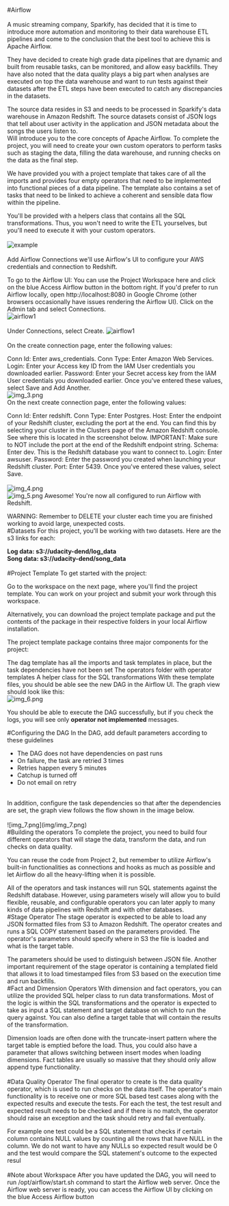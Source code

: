 #Airflow
<br>
<br>
A music streaming company, Sparkify, has decided that it is time to introduce more automation and monitoring to their data warehouse ETL pipelines and come to the conclusion that the best tool to achieve this is Apache Airflow.

They have decided to  create high grade 
data pipelines that are dynamic and built from reusable tasks, can be monitored, 
and allow easy backfills. They have also noted that the data quality 
plays a big part when analyses are executed on top the data warehouse and want to run tests against their datasets after the ETL steps have been executed to catch any discrepancies in the datasets.

The source data resides in S3 and needs to be processed in Sparkify's data warehouse in 
Amazon Redshift. The source datasets consist of JSON logs that tell about user 
activity in the application and JSON metadata about the songs the users listen to.
<br>
Will introduce you to the core concepts of Apache Airflow. To complete the
project, you will need to create your own custom operators to 
perform tasks such as staging the data, filling the data warehouse,
and running checks on the data as the final step.

We have provided you with a project template that takes care of all the imports and
provides four empty operators that need to be implemented into functional pieces of a
data pipeline. The template also contains a set of tasks that need to be linked to
achieve a coherent and sensible data flow within the pipeline.

You'll be provided with a helpers class that contains all the SQL transformations. 
Thus, you won't need to write the ETL yourselves, but you'll need to execute it with your
custom operators.
<br>
<br>
![example](img/img.png)
<br>
<br>
Add Airflow Connections
we'll use Airflow's UI to configure your AWS credentials and connection to Redshift.

To go to the Airflow UI:
You can use the Project Workspace here and click on the blue Access Airflow
button in the bottom right.
If you'd prefer to run Airflow locally, open http://localhost:8080 in Google
Chrome (other browsers occasionally have issues rendering the Airflow UI).
Click on the Admin tab and select Connections.
<br>
![airflow1](img/img_1.png)
<br>
<br>
Under Connections, select Create.
![airflow1](img/img_2.png)
<br>
<br>
On the create connection page, enter the following values:

Conn Id: Enter aws_credentials.
Conn Type: Enter Amazon Web Services.
Login: Enter your Access key ID from the IAM User credentials you downloaded earlier.
Password: Enter your Secret access key from the IAM User credentials you downloaded earlier.
Once you've entered these values, select Save and Add Another.
<br>
![img_3.png](img/img_3.png)
<br>
On the next create connection page, enter the following values:

Conn Id: Enter redshift.
Conn Type: Enter Postgres.
Host: Enter the endpoint of your Redshift cluster, excluding the port at the end. You can find this by selecting your cluster in the Clusters page of the Amazon Redshift console. See where this is located in the screenshot below. IMPORTANT: Make sure to NOT include the port at the end of the Redshift endpoint string.
Schema: Enter dev. This is the Redshift database you want to connect to.
Login: Enter awsuser.
Password: Enter the password you created when launching your Redshift cluster.
Port: Enter 5439.
Once you've entered these values, select Save.
<br>
<br>
![img_4.png](img/img_4.png)
<br>
![img_5.png](img/img_5.png)
Awesome! You're now all configured to run Airflow with Redshift.

WARNING: Remember to DELETE your cluster each time you are finished working to avoid large, unexpected costs.
<br>
#Datasets
For this project, you'll be working with two datasets. Here are the s3 links for each:

**Log data: s3://udacity-dend/log_data <br>
Song data: s3://udacity-dend/song_data**
<br>
<br>
#Project Template
To get started with the project:

Go to the workspace on the next page, where you'll find the project template. 
You can work on your project and submit your work through this workspace.

Alternatively, you can download the 
project template package and put the contents of the package in their respective folders in your local Airflow installation.

The project template package contains three major components for the project:

The dag template has all the imports and task templates in place, but the task dependencies have not been set
The operators folder with operator templates
A helper class for the SQL transformations
With these template files, you should be able see the new DAG in the Airflow UI. 
The graph view should look like this:
<br>
![img_6.png](img/img_6.png)

You should be able to execute the DAG successfully, 
but if you check the logs, you will see only **operator not implemented** messages.

#Configuring the DAG
In the DAG, add default parameters according to these guidelines

- The DAG does not have dependencies on past runs
- On failure, the task are retried 3 times 
- Retries happen every 5 minutes 
- Catchup is turned off 
- Do not email on retry 
<br>
In addition, configure the task dependencies so that after the dependencies are set, 
the graph view follows the flow shown in the image below.
<br>
<br>
![img_7.png](img/img_7.png)
<br>
#Building the operators
To complete the project, you need to build four different operators that will stage the data, transform the data, and run checks on data quality.

You can reuse the code from Project 2, but remember to utilize Airflow's built-in functionalities as connections and hooks as much as possible and let Airflow do all the heavy-lifting when it is possible.

All of the operators and task instances will run SQL statements against the Redshift database. However, using parameters wisely will allow you to build flexible, reusable, and configurable operators you can later apply to many kinds of data pipelines with Redshift and with other databases.
<br>
#Stage Operator
The stage operator is expected to be able to load any JSON formatted files from S3 to Amazon Redshift. The operator creates and runs a SQL COPY statement based on the parameters provided. The operator's parameters should specify where in S3 the file is loaded and what is the target table.

The parameters should be used to distinguish between JSON file. Another important requirement of the stage operator is containing a templated field that allows it to load timestamped files from S3 based on the execution time and run backfills.
<br>
#Fact and Dimension Operators
With dimension and fact operators, you can utilize the provided SQL helper class to run data transformations. Most of the logic is within the SQL transformations and the operator is expected to take as input a SQL statement and target database on which to run the query against. You can also define a target table that will contain the results of the transformation.

Dimension loads are often done with the truncate-insert pattern where the target table is emptied before the load. Thus, you could also have a parameter that allows switching between insert modes when loading dimensions. Fact tables are usually so massive that they should only allow append type functionality.
<br>
<br>
#Data Quality Operator
The final operator to create is the data quality operator, which is used to run checks on the data itself. The operator's main functionality is to receive one or more SQL based test cases along with the expected results and execute the tests. For each the test, the test result and expected result needs to be checked and if there is no match, the operator should raise an exception and the task should retry and fail eventually.

For example one test could be a SQL statement that checks if certain column contains NULL values by counting all the rows that have NULL in the column. We do not want to have any NULLs so expected result would be 0 and the test would compare the SQL statement's outcome to the expected resul
<br>
<br>
#Note about Workspace
After you have updated the DAG, you will need to run /opt/airflow/start.sh command to start the Airflow web server. Once the Airflow web server is ready, you can access the Airflow UI by clicking on the blue Access Airflow button

